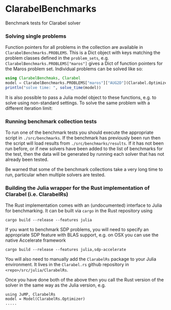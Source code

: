 # ClarabelBenchmarks
Benchmark tests for Clarabel solver


### Solving single problems 
Function pointers for all problems in the collection are available in `ClarabelBenchmarks.PROBLEMS`.   This is a Dict object with keys matching the problem classes defined in the `problem_sets`, e.g. `ClarabelBenchmarks.PROBLEMS["maros"]` gives a Dict of function pointers for the Maros problem set.  Individual problems can be solved like so:

```julia
using ClarabelBenchmaks, Clarabel
model = ClarabelBenchmarks.PROBLEMS["maros"]["AUG2D"](Clarabel.Optimizer)
println("solve time: ", solve_time(model))
```

It is also possible to pass a Julia model object to these functions, e.g. to solve 
using non-standard settings.   To solve the same problem with a different iteration 
limit:

### Running benchmark collection tests  

To run one of the benchmark tests you should execute the appropriate script in `./src/benchmarks`.
If the benchmark has previously been run then the script will load results from `./src/benchmarks/results`.  If it has not been run before, or if new solvers have been added to the list of benchmarks for the test, then the data will be generated by running each solver that has not already been tested.   

Be warned that some of the benchmark collections take a very long time to run, particular when multiple solvers are tested. 

### Building the Julia wrapper for the Rust implementation of Clarabel (i.e. ClarabelRs)

The Rust implementation comes with an (undocumented) interface to Julia for benchmarking. It can be built via `cargo` in the Rust repository using 
```
cargo build --release --features julia
```

If you want to benchmark SDP problems, you will need to specify an appropriate SDP feature with BLAS support, e.g. on OSX you can use the native Accelerate framework
```
cargo build --release --features julia,sdp-accelerate
```

You will also need to manually add the `ClarabelRs` package to your Julia environment.  It lives in the `Clarabel.rs` github repository in `<repo>/src/julia/ClarabelRs`.   

Once you have done both of the above then you call the Rust version of the solver in the same way as the Julia version, e.g.
```
using JuMP, ClarabelRs
model = Model(ClarabelRs.Optimizer)
.....
```
